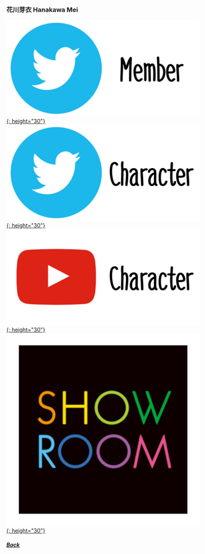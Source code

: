 ### 花川芽衣 Hanakawa Mei
[![twitter_@hanakawamei_227](../../../Img/Icon_Twitter_Mem.PNG){: height="30"}](https://twitter.com/hanakawamei_227) [![twitter_@_saitonicole](../../../Img/Icon_Twitter_Char.PNG){: height="30"}](https://twitter.com/_saitonicole) [![youtube](../../../Img/Icon_Youtube_Char.PNG){: height="30"}](https://www.youtube.com/channel/UC07A6wyM1JOnse55kGChvPg) [![showroom_digital_idol_7](../../../Img/Icon_Showroom.PNG){: height="30"}](https://www.showroom-live.com/digital_idol_7) 
##### [Back](../../../readme.md)
